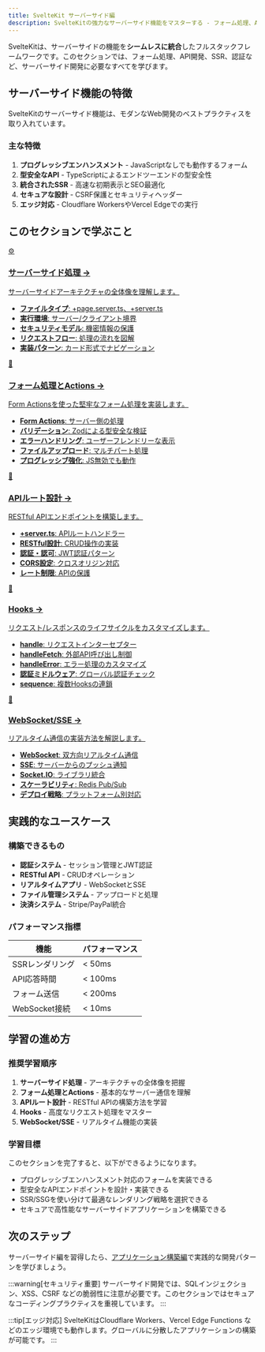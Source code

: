 ```yaml
---
title: SvelteKit サーバーサイド編
description: SvelteKitの強力なサーバーサイド機能をマスターする - フォーム処理、API開発、WebSocket、Hooksを完全解説
---
```

<script>
  import { base } from '$app/paths';
</script>

SvelteKitは、サーバーサイドの機能を**シームレスに統合**したフルスタックフレームワークです。このセクションでは、フォーム処理、API開発、SSR、認証など、サーバーサイド開発に必要なすべてを学びます。

## サーバーサイド機能の特徴

SvelteKitのサーバーサイド機能は、モダンなWeb開発のベストプラクティスを取り入れています。

### 主な特徴

1. **プログレッシブエンハンスメント** - JavaScriptなしでも動作するフォーム
2. **型安全なAPI** - TypeScriptによるエンドツーエンドの型安全性
3. **統合されたSSR** - 高速な初期表示とSEO最適化
4. **セキュアな設計** - CSRF保護とセキュリティヘッダー
5. **エッジ対応** - Cloudflare WorkersやVercel Edgeでの実行

## このセクションで学ぶこと

<div class="grid grid-cols-1 md:grid-cols-2 gap-4 my-8 auto-rows-[1fr]">
  <a href="{base}/sveltekit/server/server-side/" class="flex no-underline group h-full">
    <div class="p-4 border border-gray-2 dark:border-gray-7 rounded-lg shadow-md hover:shadow-lg hover:border-green-400 dark:hover:border-green-400 transition-all cursor-pointer flex flex-col w-full">
      <div class="text-3xl mb-2">⚙️</div>
      <h3 class="font-bold text-lg mb-2 text-green-600 dark:text-green-400 group-hover:text-green-700 dark:group-hover:text-green-300 transition-colors">
        サーバーサイド処理
        <span class="inline-block ml-1 text-xs opacity-60">→</span>
      </h3>
      <p class="text-sm mb-3 text-gray-7 dark:text-gray-3">サーバーサイドアーキテクチャの全体像を理解します。</p>
      <ul class="text-sm text-gray-6 dark:text-gray-4 space-y-1 flex-grow">
        <li><strong>ファイルタイプ</strong>: +page.server.ts、+server.ts</li>
        <li><strong>実行環境</strong>: サーバー/クライアント境界</li>
        <li><strong>セキュリティモデル</strong>: 機密情報の保護</li>
        <li><strong>リクエストフロー</strong>: 処理の流れを図解</li>
        <li><strong>実装パターン</strong>: カード形式でナビゲーション</li>
      </ul>
    </div>
  </a>

  <a href="{base}/sveltekit/server/forms/" class="flex no-underline group h-full">
    <div class="p-4 border border-gray-2 dark:border-gray-7 rounded-lg shadow-md hover:shadow-lg hover:border-green-400 dark:hover:border-green-400 transition-all cursor-pointer flex flex-col w-full">
      <div class="text-3xl mb-2">📝</div>
      <h3 class="font-bold text-lg mb-2 text-green-600 dark:text-green-400 group-hover:text-green-700 dark:group-hover:text-green-300 transition-colors">
        フォーム処理とActions
        <span class="inline-block ml-1 text-xs opacity-60">→</span>
      </h3>
      <p class="text-sm mb-3 text-gray-7 dark:text-gray-3">Form Actionsを使った堅牢なフォーム処理を実装します。</p>
      <ul class="text-sm text-gray-6 dark:text-gray-4 space-y-1 flex-grow">
        <li><strong>Form Actions</strong>: サーバー側の処理</li>
        <li><strong>バリデーション</strong>: Zodによる型安全な検証</li>
        <li><strong>エラーハンドリング</strong>: ユーザーフレンドリーな表示</li>
        <li><strong>ファイルアップロード</strong>: マルチパート処理</li>
        <li><strong>プログレッシブ強化</strong>: JS無効でも動作</li>
      </ul>
    </div>
  </a>
  
  <a href="{base}/sveltekit/server/api-routes/" class="flex no-underline group h-full">
    <div class="p-4 border border-gray-2 dark:border-gray-7 rounded-lg shadow-md hover:shadow-lg hover:border-green-400 dark:hover:border-green-400 transition-all cursor-pointer flex flex-col w-full">
      <div class="text-3xl mb-2">🔌</div>
      <h3 class="font-bold text-lg mb-2 text-green-600 dark:text-green-400 group-hover:text-green-700 dark:group-hover:text-green-300 transition-colors">
        APIルート設計
        <span class="inline-block ml-1 text-xs opacity-60">→</span>
      </h3>
      <p class="text-sm mb-3 text-gray-7 dark:text-gray-3">RESTful APIエンドポイントを構築します。</p>
      <ul class="text-sm text-gray-6 dark:text-gray-4 space-y-1 flex-grow">
        <li><strong>+server.ts</strong>: APIルートハンドラー</li>
        <li><strong>RESTful設計</strong>: CRUD操作の実装</li>
        <li><strong>認証・認可</strong>: JWT認証パターン</li>
        <li><strong>CORS設定</strong>: クロスオリジン対応</li>
        <li><strong>レート制限</strong>: APIの保護</li>
      </ul>
    </div>
  </a>
  
  <a href="{base}/sveltekit/server/hooks/" class="flex no-underline group h-full">
    <div class="p-4 border border-gray-2 dark:border-gray-7 rounded-lg shadow-md hover:shadow-lg hover:border-green-400 dark:hover:border-green-400 transition-all cursor-pointer flex flex-col w-full">
      <div class="text-3xl mb-2">🎣</div>
      <h3 class="font-bold text-lg mb-2 text-green-600 dark:text-green-400 group-hover:text-green-700 dark:group-hover:text-green-300 transition-colors">
        Hooks
        <span class="inline-block ml-1 text-xs opacity-60">→</span>
      </h3>
      <p class="text-sm mb-3 text-gray-7 dark:text-gray-3">リクエスト/レスポンスのライフサイクルをカスタマイズします。</p>
      <ul class="text-sm text-gray-6 dark:text-gray-4 space-y-1 flex-grow">
        <li><strong>handle</strong>: リクエストインターセプター</li>
        <li><strong>handleFetch</strong>: 外部API呼び出し制御</li>
        <li><strong>handleError</strong>: エラー処理のカスタマイズ</li>
        <li><strong>認証ミドルウェア</strong>: グローバル認証チェック</li>
        <li><strong>sequence</strong>: 複数Hooksの連鎖</li>
      </ul>
    </div>
  </a>
  
  <a href="{base}/sveltekit/server/websocket-sse/" class="flex no-underline group h-full">
    <div class="p-4 border border-gray-2 dark:border-gray-7 rounded-lg shadow-md hover:shadow-lg hover:border-green-400 dark:hover:border-green-400 transition-all cursor-pointer flex flex-col w-full">
      <div class="text-3xl mb-2">🔄</div>
      <h3 class="font-bold text-lg mb-2 text-green-600 dark:text-green-400 group-hover:text-green-700 dark:group-hover:text-green-300 transition-colors">
        WebSocket/SSE
        <span class="inline-block ml-1 text-xs opacity-60">→</span>
      </h3>
      <p class="text-sm mb-3 text-gray-7 dark:text-gray-3">リアルタイム通信の実装方法を解説します。</p>
      <ul class="text-sm text-gray-6 dark:text-gray-4 space-y-1 flex-grow">
        <li><strong>WebSocket</strong>: 双方向リアルタイム通信</li>
        <li><strong>SSE</strong>: サーバーからのプッシュ通知</li>
        <li><strong>Socket.IO</strong>: ライブラリ統合</li>
        <li><strong>スケーラビリティ</strong>: Redis Pub/Sub</li>
        <li><strong>デプロイ戦略</strong>: プラットフォーム別対応</li>
      </ul>
    </div>
  </a>
</div>

## 実践的なユースケース

### 構築できるもの

- **認証システム** - セッション管理とJWT認証
- **RESTful API** - CRUDオペレーション
- **リアルタイムアプリ** - WebSocketとSSE
- **ファイル管理システム** - アップロードと処理
- **決済システム** - Stripe/PayPal統合

### パフォーマンス指標

| 機能 | パフォーマンス |
|------|--------------|
| SSRレンダリング | < 50ms |
| API応答時間 | < 100ms |
| フォーム送信 | < 200ms |
| WebSocket接続 | < 10ms |

## 学習の進め方

### 推奨学習順序

1. **サーバーサイド処理** - アーキテクチャの全体像を把握
2. **フォーム処理とActions** - 基本的なサーバー通信を理解
3. **APIルート設計** - RESTful APIの構築方法を学習
4. **Hooks** - 高度なリクエスト処理をマスター
5. **WebSocket/SSE** - リアルタイム機能の実装

### 学習目標

このセクションを完了すると、以下ができるようになります。

- プログレッシブエンハンスメント対応のフォームを実装できる
- 型安全なAPIエンドポイントを設計・実装できる
- SSR/SSGを使い分けて最適なレンダリング戦略を選択できる
- セキュアで高性能なサーバーサイドアプリケーションを構築できる

## 次のステップ

サーバーサイド編を習得したら、[アプリケーション構築編](/sveltekit/application/)で実践的な開発パターンを学びましょう。

:::warning[セキュリティ重要]
サーバーサイド開発では、SQLインジェクション、XSS、CSRF などの脆弱性に注意が必要です。このセクションではセキュアなコーディングプラクティスを重視しています。
:::

:::tip[エッジ対応]
SvelteKitはCloudflare Workers、Vercel Edge Functions などのエッジ環境でも動作します。グローバルに分散したアプリケーションの構築が可能です。
:::

